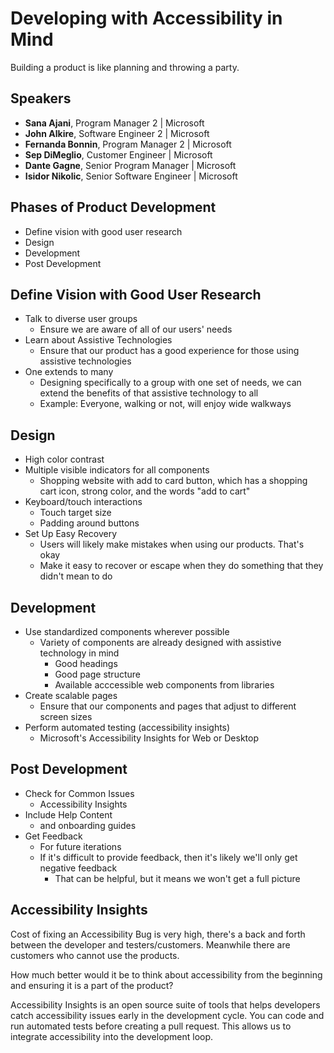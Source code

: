 # Developing with Accessibility in Mind

Building a product is like planning and throwing a party.


## Speakers

- **Sana Ajani**, Program Manager 2 | Microsoft
- **John Alkire**, Software Engineer 2 | Microsoft
- **Fernanda Bonnin**, Program Manager 2 | Microsoft
- **Sep DiMeglio**, Customer Engineer | Microsoft
- **Dante Gagne**, Senior Program Manager | Microsoft
- **Isidor Nikolic**, Senior Software Engineer | Microsoft


## Phases of Product Development

- Define vision with good user research
- Design
- Development
- Post Development


## Define Vision with Good User Research

- Talk to diverse user groups
    + Ensure we are aware of all of our users' needs
- Learn about Assistive Technologies
    + Ensure that our product has a good experience for those using assistive technologies
- One extends to many
    + Designing specifically to a group with one set of needs, we can extend the benefits of that assistive technology to all
    + Example: Everyone, walking or not, will enjoy wide walkways


## Design

- High color contrast
- Multiple visible indicators for all components
    + Shopping website with add to card button, which has a shopping cart icon, strong color, and the words "add to cart"
- Keyboard/touch interactions
    + Touch target size
    + Padding around buttons
- Set Up Easy Recovery
    + Users will likely make mistakes when using our products. That's okay
    + Make it easy to recover or escape when they do something that they didn't mean to do


## Development

- Use standardized components wherever possible
    + Variety of components are already designed with assistive technology in mind
        * Good headings
        * Good page structure
        * Available acccessible web components from libraries
- Create scalable pages
    + Ensure that our components and pages that adjust to different screen sizes
- Perform automated testing (accessibility insights)
    + Microsoft's Accessibility Insights for Web or Desktop


## Post Development

- Check for Common Issues
    + Accessibility Insights
- Include Help Content
    + and onboarding guides
- Get Feedback
    + For future iterations
    + If it's difficult to provide feedback, then it's likely we'll only get negative feedback
        * That can be helpful, but it means we won't get a full picture


## Accessibility Insights

Cost of fixing an Accessibility Bug is very high, there's a back and forth between the developer and testers/customers. Meanwhile there are customers who cannot use the products.


How much better would it be to think about accessibility from the beginning and ensuring it is a part of the product?


Accessibility Insights is an open source suite of tools that helps developers catch accessibility issues early in the development cycle. You can code and run automated tests before creating a pull request. This allows us to integrate accessibility into the development loop.